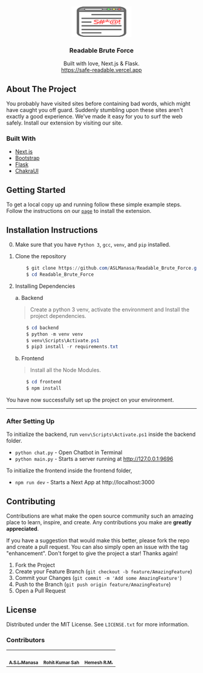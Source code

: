 <!-- PROJECT LOGO -->
<br />
<div align="center">
  <a href="https://github.com/github_username/repo_name">
    <img src="./frontend/public/logo.svg" alt="Logo" width="160" height="80">
  </a>

<h3 align="center">Readable Brute Force</h3>

  <p align="center">
    Built with love, Next.js & Flask.
    <br />
    <a href="https://safe-readable.vercel.app">https://safe-readable.vercel.app</a>

</div>

## About The Project
You probably have visited sites before containing bad words, which might have caught you off guard. Suddenly stumbling upon these sites aren't exactly a good experience. We've made it easy for you to surf the web safely. Install our extension by visiting our site.

### Built With

- [Next.js](https://nextjs.org/)
- [Bootstrap](https://getbootstrap.com/)
- [Flask](https://flask.palletsprojects.com/en/2.0.x/)
- [ChakraUI](https://chakra-ui.com/)

<!-- GETTING STARTED -->

## Getting Started

To get a local copy up and running follow these simple example steps. Follow the instructions on our [`page`](https://safe-readable.vercel.app/#instructions) to install the extension.

## Installation Instructions

0. Make sure that you have `Python 3`, `gcc`, `venv`, and `pip` installed.
1. Clone the repository

   ```powershell
       $ git clone https://github.com/ASLManasa/Readable_Brute_Force.git
       $ cd Readable_Brute_Force
   ```

2. Installing Dependencies

   a. Backend

   > Create a python 3 venv, activate the environment and Install the project dependencies.

   ```powershell
       $ cd backend
       $ python -m venv venv
       $ venv\Scripts\Activate.ps1
       $ pip3 install -r requirements.txt
   ```

   b. Frontend

   > Install all the Node Modules.

   ```powershell
       $ cd frontend
       $ npm install
   ```

You have now successfully set up the project on your environment.

---

### After Setting Up

To initialize the backend, run `venv\Scripts\Activate.ps1` inside the backend folder.

- `python chat.py` - Open Chatbot in Terminal
- `python main.py` - Starts a server running at http://127.0.0.1:9696

To initialize the frontend inside the frontend folder,

- `npm run dev` - Starts a Next App at http://localhost:3000

<!-- ROADMAP -->
<!--
## Roadmap

-   [] Feature 1
-   [] Feature 2
-   [] Feature 3
    -   [] Nested Feature

See the [open issues](https://github.com/github_username/repo_name/issues) for a full list of proposed features (and known issues). -->

<!-- CONTRIBUTING -->

## Contributing

Contributions are what make the open source community such an amazing place to learn, inspire, and create. Any contributions you make are **greatly appreciated**.

If you have a suggestion that would make this better, please fork the repo and create a pull request. You can also simply open an issue with the tag "enhancement".
Don't forget to give the project a star! Thanks again!

1. Fork the Project
2. Create your Feature Branch (`git checkout -b feature/AmazingFeature`)
3. Commit your Changes (`git commit -m 'Add some AmazingFeature'`)
4. Push to the Branch (`git push origin feature/AmazingFeature`)
5. Open a Pull Request

<!-- LICENSE -->

## License

Distributed under the MIT License. See `LICENSE.txt` for more information.

### Contributors

<table>
  <tr>
    <td align='center'><a href='https://github.com/ASLManasa'><img src='https://avatars.githubusercontent.com/u/72789934?v=4' width='80px;' alt=''/><br/><sub><b>A.S.L.Manasa</b></sub></a></td>
    <td align='center'><a href='https://github.com/sahrohit'><img src='https://avatars.githubusercontent.com/u/63448670?v=4' width='80px;' alt=''/><br/><sub><b>Rohit Kumar Sah</b></sub></a></td>
    <td align='center'><a href='https://github.com/Hemesh0204'><img src='https://avatars.githubusercontent.com/u/57831649?v=4' width='80px;' alt=''/><br/><sub><b>Hemesh R.M.</b></sub></a></td>
  </tr>
  </table>

<!-- <a href="https://github.com/ASLManasa/Readable_Brute_Force/graphs/contributors">
  <img src="https://contrib.rocks/image?repo=ASLManasa/Readable_Brute_Force" />
</a> -->

<!-- CONTACT -->
